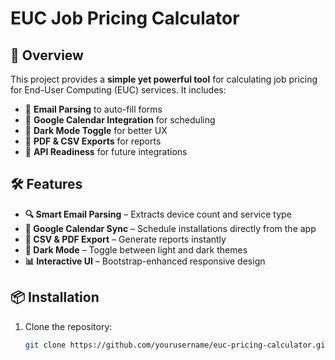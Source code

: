 # EUC Job Pricing Calculator

## 🚀 Overview
This project provides a **simple yet powerful tool** for calculating job pricing for End-User Computing (EUC) services. It includes:
- 📧 **Email Parsing** to auto-fill forms
- 📅 **Google Calendar Integration** for scheduling
- 🌙 **Dark Mode Toggle** for better UX
- 📜 **PDF & CSV Exports** for reports
- 🔄 **API Readiness** for future integrations

## 🛠 Features
- **🔍 Smart Email Parsing** – Extracts device count and service type
- **📅 Google Calendar Sync** – Schedule installations directly from the app
- **📄 CSV & PDF Export** – Generate reports instantly
- **🌙 Dark Mode** – Toggle between light and dark themes
- **📊 Interactive UI** – Bootstrap-enhanced responsive design

## 📦 Installation
1. Clone the repository:
   ```sh
   git clone https://github.com/yourusername/euc-pricing-calculator.git

